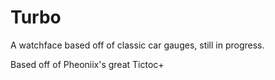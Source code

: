 # Turbo

A watchface based off of classic car gauges, still in progress.

Based off of Pheoniix's great Tictoc+
